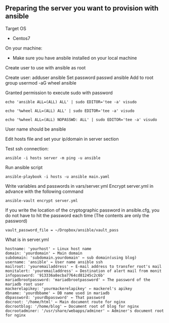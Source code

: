 ## Preparing the server you want to provision with ansible

Target OS

- Centos7

On your machine:
- Make sure you have ansbile installed on your local machine

Create user to use with ansible as root

Create user:
	adduser ansible
Set password
	passwd ansible
Add to root group
	usermod -aG wheel ansible


Granted permission to execute sudo with password

	echo 'ansible ALL=(ALL) ALL' | sudo EDITOR='tee -a' visudo

	echo '%wheel ALL=(ALL) ALL' | sudo EDITOR='tee -a' visudo

	echo '%wheel ALL=(ALL) NOPASSWD: ALL' | sudo EDITOR='tee -a' visudo



User name should be ansible

Edit hosts file and set your ip/domain in server section

Test ssh connection:

	ansible -i hosts server -m ping -u ansible

Run ansible script

	ansible-playbook -i hosts -u ansible main.yaml

Write variables and passwords in vars/server.yml
Encrypt server.yml in advance with the following command

	ansible-vault encrypt server.yml

If you write the location of the cryptographic password in
ansible.cfg, you do not have to hit the password each time
(The contents are only the password)

	vault_password_file = ~/Dropbox/ansible/vault_pass

What is in server.yml

	hostname: 'yourhost' ← Linux host name
	domain: 'yourdomain' ← Main domain
	subdomain: 'subdomain.yourdomain' ← sub domain(using blog)
	username: 'ansible' ← User name ansible ssh
	mailroot: 'youremailaddress' ← E-mail address to transfer root's mail
	monitalert: 'youremailaddress' ← Destination of alert mail from monit
	infopassword: '913336a8ecba7764cd81245c2c6b'
	mariadbrootpassword: 'mariadbrootpassword' ← The password of the mariadb root user
	mackerelapikey: 'yourmackerelapikey' ← mackerel's apikey
	dbname: 'yourdbbame' ← DB name used in mariadb
	dbpassword: 'yourdbpassword' ← That password
	docroot: '/home/html' ← Main document route for nginx
	docrootblog: '/home/blog' ← Document root of blog for nginx
	docrootadminer: '/usr/share/webapps/adminer' ← Adminer's document root for nginx

